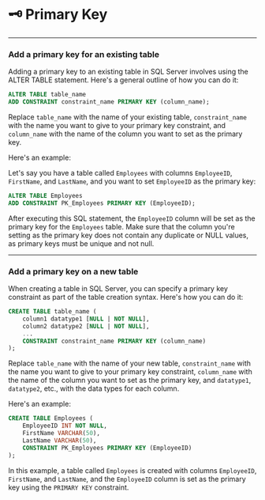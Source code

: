 # 🗝️ Primary Key

---

### Add a primary key for an existing table
Adding a primary key to an existing table in SQL Server involves using the ALTER TABLE statement. Here's a general outline of how you can do it:

```sql
ALTER TABLE table_name
ADD CONSTRAINT constraint_name PRIMARY KEY (column_name);
```

Replace `table_name` with the name of your existing table, `constraint_name` with the name you want to give to your primary key constraint, and `column_name` with the name of the column you want to set as the primary key.

Here's an example:

Let's say you have a table called `Employees` with columns `EmployeeID`, `FirstName`, and `LastName`, and you want to set `EmployeeID` as the primary key:

```sql
ALTER TABLE Employees
ADD CONSTRAINT PK_Employees PRIMARY KEY (EmployeeID);
```

After executing this SQL statement, the `EmployeeID` column will be set as the primary key for the `Employees` table. Make sure that the column you're setting as the primary key does not contain any duplicate or NULL values, as primary keys must be unique and not null.

---

### Add a primary key on a new table

When creating a table in SQL Server, you can specify a primary key constraint as part of the table creation syntax. Here's how you can do it:

```sql
CREATE TABLE table_name (
    column1 datatype1 [NULL | NOT NULL],
    column2 datatype2 [NULL | NOT NULL],
    ...
    CONSTRAINT constraint_name PRIMARY KEY (column_name)
);
```

Replace `table_name` with the name of your new table, `constraint_name` with the name you want to give to your primary key constraint, `column_name` with the name of the column you want to set as the primary key, and `datatype1`, `datatype2`, etc., with the data types for each column.

Here's an example:

```sql
CREATE TABLE Employees (
    EmployeeID INT NOT NULL,
    FirstName VARCHAR(50),
    LastName VARCHAR(50),
    CONSTRAINT PK_Employees PRIMARY KEY (EmployeeID)
);
```

In this example, a table called `Employees` is created with columns `EmployeeID`, `FirstName`, and `LastName`, and the `EmployeeID` column is set as the primary key using the `PRIMARY KEY` constraint.